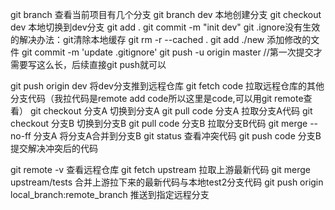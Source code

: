git branch 查看当前项目有几个分支
git branch dev  本地创建分支
git checkout dev 本地切换到dev分支
git add .
git commit -m "init dev"
git .ignore没有生效的解决办法：git清除本地缓存
git rm -r --cached .
git add ./new 添加修改的文件
git commit -m 'update .gitignore'
git push -u origin master //第一次提交才需要写这么长，后续直接git push就可以

git push origin dev     将dev分支推到远程仓库
git fetch code 拉取远程仓库的其他分支代码（我拉代码是remote add code所以这里是code,可以用git remote查看）
git checkout 分支A 切换到分支A
git pull code 分支A 拉取分支A代码
git checkout 分支B 切换到分支B
git pull code 分支B 拉取分支B代码
git merge --no-ff 分支A 将分支A合并到分支B
git status 查看冲突代码
git push code 分支B 提交解决冲突后的代码

git remote -v 查看远程仓库
git fetch upstream 拉取上游最新代码
git merge upstream/tests 合并上游拉下来的最新代码与本地test2分支代码
git push origin local_branch:remote_branch  推送到指定远程分支

